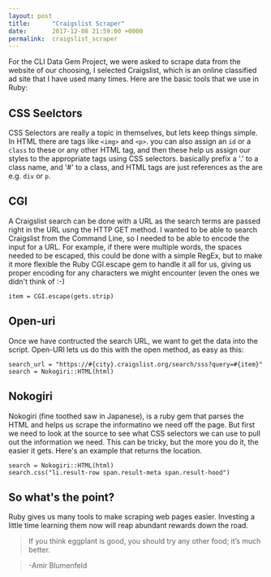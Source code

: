 ```yaml
---
layout: post
title:      "Craigslist Scraper"
date:       2017-12-08 21:59:00 +0000
permalink:  craigslist_scraper
---
```



For the CLI Data Gem  Project, we were asked to scrape data from the website of our choosing, I selected Craigslist, which is an online classified ad site that I have used many times. Here are the basic tools that we use in Ruby:

## CSS Seelctors

CSS Selectors are really a topic in themselves, but lets keep things simple. In HTML there are tags like ``<img>`` and ``<p>``. you can also assign an ``id`` or a ``class`` to these or any other HTML tag, and then these help us assign our styles to the appropriate tags using CSS selectors. basically prefix a '.' to a class name, and '#' to a class, and HTML tags are just references as the are e.g. ``div`` or ``p``. 

## CGI

A Craigslist search can be done with a URL as the search terms are passed right in the URL usng the HTTP GET method. I wanted to be able to search Craigslist from the Command Line, so I needed to be able to encode the input for a URL. For example, if there were multiple words, the spaces needed to be escaped, this could be done with a simple RegEx, but to make it more flexible the Ruby CGI.escape gem to handle it all for us, giving us proper encoding for any characters we might encounter (even the ones we didn't think of :-)

``item = CGI.escape(gets.strip)``

## Open-uri

Once we have contructed the search URL, we want to get the data into the script. Open-URI lets us do this with the open method, as easy as this:

``search_url = "https://#{city}.craigslist.org/search/sss?query=#{item}"`` <br>
``search = Nokogiri::HTML(html)``

## Nokogiri

Nokogiri (fine toothed saw in Japanese), is a ruby gem that parses the HTML and helps us scrape the informatino we need off the page. But first we need to look at the source to see what CSS selectors we can use to pull out the information we need. This can be tricky, but the more you do it, the easier it gets. Here's an example that returns the location.

``search = Nokogiri::HTML(html)`` <br>
``search.css("li.result-row span.result-meta span.result-hood")``

## So what's the point?

Ruby gives us many tools to make scraping web pages easier. Investing a little time learning them now will reap abundant rewards down the road. 

>If you think eggplant is good, you should try any other food; it’s much better.

>-Amir Blumenfeld
